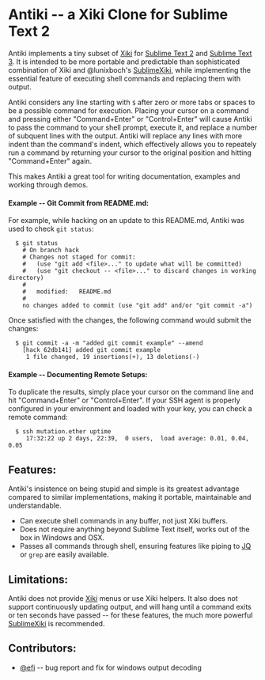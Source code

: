 Antiki -- a Xiki Clone for Sublime Text 2
=========================================

Antiki implements a tiny subset of [Xiki][] for [Sublime Text 2][ST2] and [Sublime Text 3][ST3].  It is intended to be more portable and predictable than sophisticated combination of Xiki and @lunixboch's [SublimeXiki][], while implementing the essential feature of executing shell commands and replacing them with output.

Antiki considers any line starting with `$` after zero or more tabs or spaces to be a possible command for execution.  Placing your cursor on a command and pressing either "Command+Enter" or "Control+Enter" will cause Antiki to pass the command to your shell prompt, execute it, and replace a number of subquent lines with the output.  Antiki will replace any lines with more indent than the command's indent, which effectively allows you to repeately run a command by returning your cursor to the original position and hitting "Command+Enter" again.

This makes Antiki a great tool for writing documentation, examples and working through demos.

#### Example -- Git Commit from README.md:

For example, while hacking on an update to this README.md, Antiki was used to check `git status`:

      $ git status
        # On branch hack
        # Changes not staged for commit:
        #   (use "git add <file>..." to update what will be committed)
        #   (use "git checkout -- <file>..." to discard changes in working directory)
        #
        #   modified:   README.md
        #
        no changes added to commit (use "git add" and/or "git commit -a")

Once satisfied with the changes, the following command would submit the changes:

      $ git commit -a -m "added git commit example" --amend
        [hack 62db141] added git commit example
         1 file changed, 19 insertions(+), 13 deletions(-)

#### Example -- Documenting Remote Setups:

To duplicate the results, simply place your cursor on the command line and hit "Command+Enter" or "Control+Enter".  If your SSH agent is properly configured in your environment and loaded with your key, you can check a remote command:

      $ ssh mutation.ether uptime
         17:32:22 up 2 days, 22:39,  0 users,  load average: 0.01, 0.04, 0.05

## Features:

Antiki's insistence on being stupid and simple is its greatest advantage compared to similar implementations, making it portable, maintainable and understandable.

 - Can execute shell commands in any buffer, not just Xiki buffers.
 - Does not require anything beyond Sublime Text itself, works out of the box in Windows and OSX.
 - Passes all commands through shell, ensuring features like piping to [JQ][] or `grep` are easily available.

## Limitations:

Antiki does not provide [Xiki][] menus or use Xiki helpers.  It also does not support continuously updating output, and will hang until a command exits or ten seconds have passed -- for these features, the much more powerful [SublimeXiki][] is recommended.

## Contributors:

 - [@efi][] -- bug report and fix for windows output decoding

[Xiki]: http://xiki.org
[SublimeXiki]: https://github.com/lunixbochs/SublimeXiki
[ST2]: http://www.sublimetext.com
[ST3]: http://www.sublimetext.com
[JQ]: http://stedolan.github.com/jq/
[@efi]: https://github.com/efi
